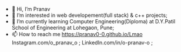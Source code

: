 - 👋 Hi, I’m Pranav
- 👀 I’m interested in web developement(full stack) & c++ projects;
- 🌱 I’m currently learning Computer Engineering(Diploma) at D.Y.Patil School of Engineering at Lohegaon, Pune;
- 📫 How to reach me https://pranav0-0.github.io/Lmao
                    Instagram.com/o_pranav_o ;
                    LinkedIn.com/in/o-pranav-o ;
